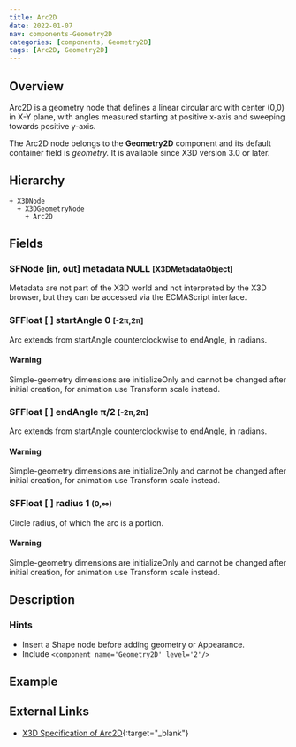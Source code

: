 ```yaml
---
title: Arc2D
date: 2022-01-07
nav: components-Geometry2D
categories: [components, Geometry2D]
tags: [Arc2D, Geometry2D]
---
```

<style>
.post h3 {
  word-spacing: 0.2em;
}
</style>

## Overview

Arc2D is a geometry node that defines a linear circular arc with center (0,0) in X-Y plane, with angles measured starting at positive x-axis and sweeping towards positive y-axis.

The Arc2D node belongs to the **Geometry2D** component and its default container field is *geometry.* It is available since X3D version 3.0 or later.

## Hierarchy

```
+ X3DNode
  + X3DGeometryNode
    + Arc2D
```

## Fields

### SFNode [in, out] **metadata** NULL <small>[X3DMetadataObject]</small>

Metadata are not part of the X3D world and not interpreted by the X3D browser, but they can be accessed via the ECMAScript interface.

### SFFloat [ ] **startAngle** 0 <small>[-2π,2π]</small>

Arc extends from startAngle counterclockwise to endAngle, in radians.

#### Warning

Simple-geometry dimensions are initializeOnly and cannot be changed after initial creation, for animation use Transform scale instead.

### SFFloat [ ] **endAngle** π/2 <small>[-2π,2π]</small>

Arc extends from startAngle counterclockwise to endAngle, in radians.

#### Warning

Simple-geometry dimensions are initializeOnly and cannot be changed after initial creation, for animation use Transform scale instead.

### SFFloat [ ] **radius** 1 <small>(0,∞)</small>

Circle radius, of which the arc is a portion.

#### Warning

Simple-geometry dimensions are initializeOnly and cannot be changed after initial creation, for animation use Transform scale instead.

## Description

### Hints

- Insert a Shape node before adding geometry or Appearance.
- Include `<component name='Geometry2D' level='2'/>`

## Example

<x3d-canvas src="https://create3000.github.io/media/examples/Geometry2D/Arc2D/Arc2D.x3d"></x3d-canvas>

## External Links

- [X3D Specification of Arc2D](https://www.web3d.org/documents/specifications/19775-1/V4.0/Part01/components/geometry2D.html#Arc2D){:target="_blank"}
